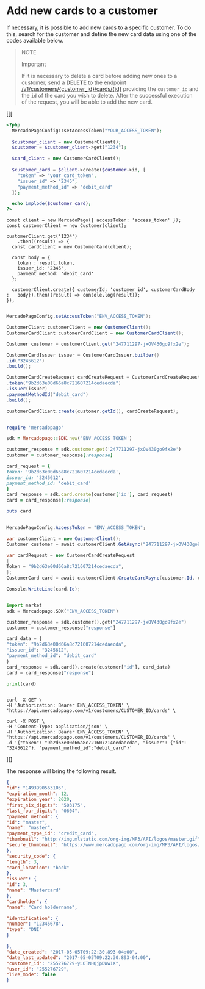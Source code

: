 # Add new cards to a customer


If necessary, it is possible to add new cards to a specific customer. To do this, search for the customer and define the new card data using one of the codes available below.

> NOTE
>
> Important
>
> If it is necessary to delete a card before adding new ones to a customer, send a **DELETE** to the endpoint [/v1/customers/{customer_id}/cards/{id}](/developers/en/reference/cards/_customers_customer_id_cards_id/delete) providing the `customer_id` and the `id` of the card you wish to delete. After the successful execution of the request, you will be able to add the new card.


[[[
```php
<?php
  MercadoPagoConfig::setAccessToken("YOUR_ACCESS_TOKEN");
  
  $customer_client = new CustomerClient();
  $customer = $customer_client->get("1234");

  $card_client = new CustomerCardClient();
  
  $customer_card = $client->create($customer->id, [
    "token" => "your_card_token",
    "issuer_id" => "2345",
    "payment_method_id" => "debit_card"
  ]);

  echo implode($customer_card);
?>
```
```node
const client = new MercadoPago({ accessToken: 'access_token' });
const customerClient = new Customer(client);

customerClient.get('1234')
	.then((result) => {
  const cardClient = new CustomerCard(client);

  const body = {
  	token : result.token,
    issuer_id: '2345',
    payment_method: 'debit_card' 
  };

  customerClient.create({ customerId: 'customer_id', customerCardBody :   body}).then((result) => console.log(result));
});
```
```java

MercadoPagoConfig.setAccessToken("ENV_ACCESS_TOKEN");

CustomerClient customerClient = new CustomerClient();
CustomerCardClient customerCardClient = new CustomerCardClient();

Customer customer = customerClient.get("247711297-jxOV430go9fx2e");

CustomerCardIssuer issuer = CustomerCardIssuer.builder()
.id("3245612")
.build();

CustomerCardCreateRequest cardCreateRequest = CustomerCardCreateRequest.builder()
.token("9b2d63e00d66a8c721607214cedaecda")
.issuer(issuer)
.paymentMethodId("debit_card")
.build();

customerCardClient.create(customer.getId(), cardCreateRequest);

```
```ruby

require 'mercadopago'

sdk = Mercadopago::SDK.new('ENV_ACCESS_TOKEN')

customer_response = sdk.customer.get('247711297-jxOV430go9fx2e')
customer = customer_response[:response]

card_request = {
token: '9b2d63e00d66a8c721607214cedaecda',
issuer_id: '3245612',
payment_method_id: 'debit_card'
}
card_response = sdk.card.create(customer['id'], card_request)
card = card_response[:response]

puts card

```
```csharp

MercadoPagoConfig.AccessToken = "ENV_ACCESS_TOKEN";

var customerClient = new CustomerClient();
Customer customer = await customerClient.GetAsync("247711297-jxOV430go9fx2e");

var cardRequest = new CustomerCardCreateRequest
{
Token = "9b2d63e00d66a8c721607214cedaecda",
};
CustomerCard card = await customerClient.CreateCardAsync(customer.Id, cardRequest);

Console.WriteLine(card.Id);

```
```python

import market
sdk = Mercadopago.SDK("ENV_ACCESS_TOKEN")

customer_response = sdk.customer().get("247711297-jxOV430go9fx2e")
customer = customer_response["response"]

card_data = {
"token": "9b2d63e00d66a8c721607214cedaecda",
"issuer_id": "3245612",
"payment_method_id": "debit_card"
}
card_response = sdk.card().create(customer["id"], card_data)
card = card_response["response"]

print(card)

```
```curl

curl -X GET \
-H 'Authorization: Bearer ENV_ACCESS_TOKEN' \
'https://api.mercadopago.com/v1/customers/CUSTOMER_ID/cards' \

curl -X POST \
-H 'Content-Type: application/json' \
-H 'Authorization: Bearer ENV_ACCESS_TOKEN' \
'https://api.mercadopago.com/v1/customers/CUSTOMER_ID/cards' \
-d '{"token": "9b2d63e00d66a8c721607214cedaecda", "issuer": {"id": "3245612"}, "payment_method_id":"debit_card"}'
```
]]]

The response will bring the following result.

```json
{
"id": "1493990563105",
"expiration_month": 12,
"expiration_year": 2020,
"first_six_digits": "503175",
"last_four_digits": "0604",
"payment_method": {
"id": "master",
"name": "master",
"payment_type_id": "credit_card",
"thumbnail": "http://img.mlstatic.com/org-img/MP3/API/logos/master.gif",
"secure_thumbnail": "https://www.mercadopago.com/org-img/MP3/API/logos/master.gif"
},
"security_code": {
"length": 3,
"card_location": "back"
},
"issuer": {
"id": 3,
"name": "Mastercard"
},
"cardholder": {
"name": "Card holdername",

"identification": {
"number": "12345678",
"type": "DNI"
}

},
"date_created": "2017-05-05T09:22:30.893-04:00",
"date_last_updated": "2017-05-05T09:22:30.893-04:00",
"customer_id": "255276729-yLOTNHQjpDWw1X",
"user_id": "255276729",
"live_mode": false
}
```

